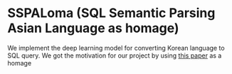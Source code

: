 # SSPALoma (SQL Semantic Parsing Asian Language as homage)

We implement the deep learning model for converting Korean language to SQL query. We got the motivation for our project by using [this paper](https://github.com/salesforce/TabularSemanticParsing) as a homage

